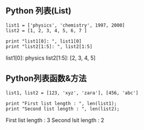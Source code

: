 ## Python 列表(List)

```
list1 = ['physics', 'chemistry', 1997, 2000]
list2 = [1, 2, 3, 4, 5, 6, 7 ]
 
print "list1[0]: ", list1[0]
print "list2[1:5]: ", list2[1:5]
```

list1[0]:  physics
list2[1:5]:  [2, 3, 4, 5]

## Python列表函数&方法

```
list1, list2 = [123, 'xyz', 'zara'], [456, 'abc']

print "First list length : ", len(list1);
print "Second list length : ", len(list2);
```

First list length :  3
Second lsit length :  2



